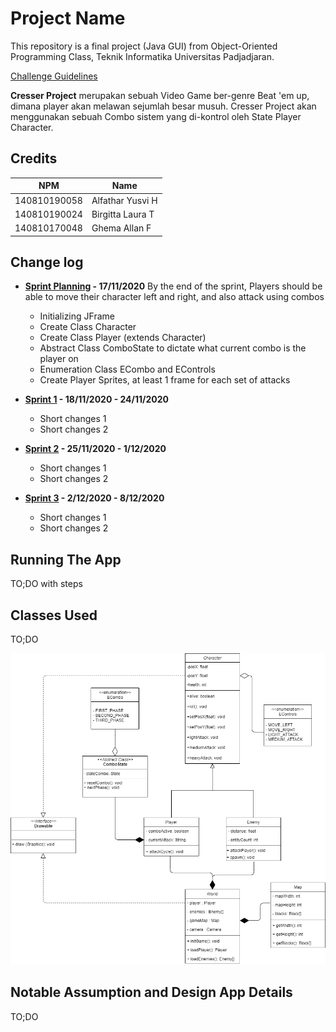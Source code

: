 # Project Name

This repository is a final project (Java GUI) from Object-Oriented Programming Class, Teknik Informatika Universitas Padjadjaran. 

[Challenge Guidelines](challenge-guideline.md)

**Cresser Project** merupakan sebuah Video Game ber-genre Beat 'em up, dimana player akan melawan sejumlah besar musuh. Cresser Project
akan menggunakan sebuah Combo sistem yang di-kontrol oleh State Player Character.

## Credits
| NPM           | Name        |
| ------------- |-------------|
| 140810190058  | Alfathar Yusvi H |
| 140810190024  | Birgitta Laura T |
| 140810170048  | Ghema Allan F    |

## Change log
- **[Sprint Planning](changelog/sprint-planning.md) - 17/11/2020** 
By the end of the sprint, Players should be able to move their character left and right, and also attack using combos
   - Initializing JFrame
   - Create Class Character
   - Create Class Player (extends Character)
   - Abstract Class ComboState to dictate what current combo is the player on
   - Enumeration Class ECombo and EControls
   - Create Player Sprites, at least 1 frame for each set of attacks

- **[Sprint 1](changelog/sprint-1.md) - 18/11/2020 - 24/11/2020** 
   - Short changes 1
   - Short changes 2

- **[Sprint 2](changelog/sprint-2.md) - 25/11/2020 - 1/12/2020** 
   - Short changes 1
   - Short changes 2
   
- **[Sprint 3](changelog/sprint-3.md) - 2/12/2020 - 8/12/2020** 
   - Short changes 1
   - Short changes 2

## Running The App

TO;DO with steps

## Classes Used

TO;DO

![UML](/images/UML.png "UML")

## Notable Assumption and Design App Details

TO;DO
